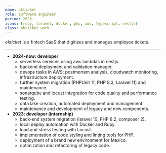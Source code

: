 ```yaml
---
name: okticket
role: software engineer
period: 2023-
icons: [ruby, laravel, docker, php, aws, typescript, nestjs]
class: okticket work
---
```


*okticket* is a fintech SaaS that digitizes and manages employee tickets.

---

- **2024-now: developer**
  - serverless services using aws lambdas in nestjs.
  - backend deployment and validation manager.
  - devops tasks in AWS: postmortem analysis, cloudwatch monitoring, infrastructure deployment.
  - further system migration (PHPUnit 11, PHP 8.3, Laravel 11) and maintenance.
  - sonarqube and locust integration for code quality and performance testing.
  - data lake creation, automated deployment and management.
  - maintenance and development of legacy and new components.
- **2023: developer (internship)**
  - back-end system migration (laravel 10, PHP 8.2, composer 2).
  - local deploy automation with Docker and Ruby.
  - load and stress testing with Locust.
  - implementation of code styling and linting tools for PHP.
  - deployment of a brand new environment for Mexico.
  - optimization and refactoring of legacy code.
